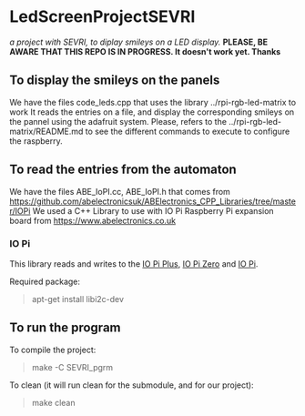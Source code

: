 # LedScreenProjectSEVRI
*a project with SEVRI, to diplay smileys on a LED display.*
**PLEASE, BE AWARE THAT THIS REPO IS IN PROGRESS. It doesn't work yet. Thanks**

## To display the smileys on the panels
We have the files code_leds.cpp that uses the library ../rpi-rgb-led-matrix to work
It reads the entries on a file, and display the corresponding smileys on the pannel using the adafruit system.
Please, refers to the ../rpi-rgb-led-matrix/README.md to see the different commands to execute to configure the raspberry.

## To read the entries from the automaton
We have the files ABE_IoPI.cc, ABE_IoPI.h that comes from  https://github.com/abelectronicsuk/ABElectronics_CPP_Libraries/tree/master/IOPi
We used a C++ Library to use with IO Pi Raspberry Pi expansion board from https://www.abelectronics.co.uk
### IO Pi
This library reads and writes to the [IO Pi Plus](https://www.abelectronics.co.uk/p/54/io-pi-plus "IO Pi Plus"), [IO Pi Zero](https://www.abelectronics.co.uk/p/71/io-pi-zero "IO Pi Zero") and [IO Pi](https://www.abelectronics.co.uk/kb/article/1042/io-pi "IO Pi").

Required package:
>apt-get install libi2c-dev



## To run the program

To compile the project: 
>make -C SEVRI_pgrm

To clean (it will run clean for the submodule, and for our project):
>make clean






